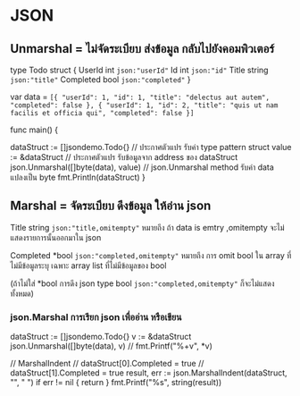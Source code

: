 # JSON

## Unmarshal = ไม่จัดระเบียบ ส่งข้อมูล กลับไปยังคอมพิวเตอร์

type Todo struct {
UserId int `json:"userId"`
Id int `json:"id"`
Title string `json:"title"`
Completed bool `json:"completed"`
}

var data = `[{
 "userId": 1,
 "id": 1,
 "title": "delectus aut autem",
 "completed": false
   },
   {
  "userId": 1,
  "id": 2,
  "title": "quis ut nam facilis et officia qui",
  "completed": false
   }]`

func main() {

dataStruct := []jsondemo.Todo{} // ประกาศตัวแปร รับค่า type pattern struct
value := &dataStruct // ประกาศตัวแปร รับข้อมูลจาก address ของ dataStruct
json.Unmarshal([]byte(data), value) // json.Unmarshal method รับค่า data แปลงเป็น byte
fmt.Println(dataStruct)
}

## Marshal = จัดระเบียบ ดึงข้อมูล ให้อ่าน json

Title string `json:"title,omitempty"`
หมายถึง ถ้า data is emtry ,omitempty จะไม่แสดงรายการนั้นออกมาใน json

Completed \*bool `json:"completed,omitempty"`
หมายถึง การ omit bool ใน array ที่ไม่มีข้อมูลระบุ เฉพาะ array list ที่ไม่มีข้อมูลของ bool

(ถ้าไม่ใส่ \*bool การดึง json type bool `json:"completed,omitempty"` ก็จะไม่แสดงทั้งหมด)

### json.Marshal การเรียก json เพื่ออ่าน หรือเขียน

dataStruct := []jsondemo.Todo{}
v := &dataStruct
json.Unmarshal([]byte(data), v)
// fmt.Printf("%+v", \*v)

// MarshalIndent
// dataStruct[0].Completed = true
// dataStruct[1].Completed = true
result, err := json.MarshalIndent(dataStruct, "", " ")
if err != nil {
return
}
fmt.Printf("%s", string(result))
